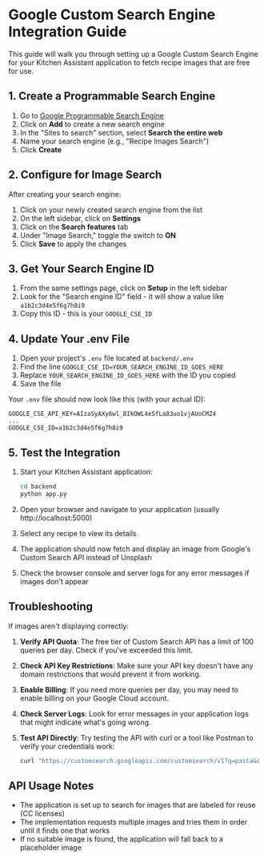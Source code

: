 # Google Custom Search Engine Integration Guide

This guide will walk you through setting up a Google Custom Search Engine for your Kitchen Assistant application to fetch recipe images that are free for use.

## 1. Create a Programmable Search Engine

1. Go to [Google Programmable Search Engine](https://programmablesearchengine.google.com/)
2. Click on **Add** to create a new search engine
3. In the "Sites to search" section, select **Search the entire web** 
4. Name your search engine (e.g., "Recipe Images Search")
5. Click **Create**

## 2. Configure for Image Search

After creating your search engine:

1. Click on your newly created search engine from the list
2. On the left sidebar, click on **Settings**
3. Click on the **Search features** tab
4. Under "Image Search," toggle the switch to **ON**
5. Click **Save** to apply the changes

## 3. Get Your Search Engine ID

1. From the same settings page, click on **Setup** in the left sidebar
2. Look for the "Search engine ID" field - it will show a value like `a1b2c3d4e5f6g7h8i9`
3. Copy this ID - this is your `GOOGLE_CSE_ID`

## 4. Update Your .env File

1. Open your project's `.env` file located at `backend/.env`
2. Find the line `GOOGLE_CSE_ID=YOUR_SEARCH_ENGINE_ID_GOES_HERE`
3. Replace `YOUR_SEARCH_ENGINE_ID_GOES_HERE` with the ID you copied
4. Save the file

Your `.env` file should now look like this (with your actual ID):
```
GOOGLE_CSE_API_KEY=AIzaSyAXy6wl_8IkOWL4eSfLa83uo1vjAUoCMZ4
...
GOOGLE_CSE_ID=a1b2c3d4e5f6g7h8i9
```

## 5. Test the Integration

1. Start your Kitchen Assistant application:
   ```bash
   cd backend
   python app.py
   ```
   
2. Open your browser and navigate to your application (usually http://localhost:5000)

3. Select any recipe to view its details

4. The application should now fetch and display an image from Google's Custom Search API instead of Unsplash

5. Check the browser console and server logs for any error messages if images don't appear

## Troubleshooting

If images aren't displaying correctly:

1. **Verify API Quota**: The free tier of Custom Search API has a limit of 100 queries per day. Check if you've exceeded this limit.

2. **Check API Key Restrictions**: Make sure your API key doesn't have any domain restrictions that would prevent it from working.

3. **Enable Billing**: If you need more queries per day, you may need to enable billing on your Google Cloud account.

4. **Check Server Logs**: Look for error messages in your application logs that might indicate what's going wrong.

5. **Test API Directly**: Try testing the API with curl or a tool like Postman to verify your credentials work:
   ```bash
   curl "https://customsearch.googleapis.com/customsearch/v1?q=pasta&cx=YOUR_CSE_ID&key=YOUR_API_KEY&searchType=image&rights=cc_publicdomain"
   ```

## API Usage Notes

- The application is set up to search for images that are labeled for reuse (CC licenses)
- The implementation requests multiple images and tries them in order until it finds one that works
- If no suitable image is found, the application will fall back to a placeholder image

